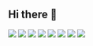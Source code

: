 ## Hi there 👋

<img src="https://img.shields.io/badge/Python-3776AB?style=for-the-badge&logo=Python&logoColor=000"/> 
<img src="https://img.shields.io/badge/Pytorch-EE4C2C?style=for-the-badge&logo=Pytorch&logoColor=000"/> 
<img src="https://img.shields.io/badge/Ollama-000000?style=for-the-badge&logo=Ollama&logoColor=000"/> 
<img src="https://img.shields.io/badge/langchain-1C3C3C?style=for-the-badge&logo=langchain&logoColor=000"/> 
<img src="https://img.shields.io/badge/R-276DC3?style=for-the-badge&logo=R&logoColor=000"/> 
<img src="https://img.shields.io/badge/GitHub-EAEAEA?style=for-the-badge&logo=github&logoColor=000"/> 

<a href="https://huggingface.co/QuantCat" target="_blank">
<img src="https://img.shields.io/badge/HuggingFace-FFFFFF?style=social&logo=huggingface&logoColor=FFD21E"/></a>

<a href="https://minji-sora-kim.tistory.com/" target="_blank">
<img src="https://img.shields.io/badge/Tistory-FFFFFF?style=social&logo=tistory&logoColor=#000000"/></a>
